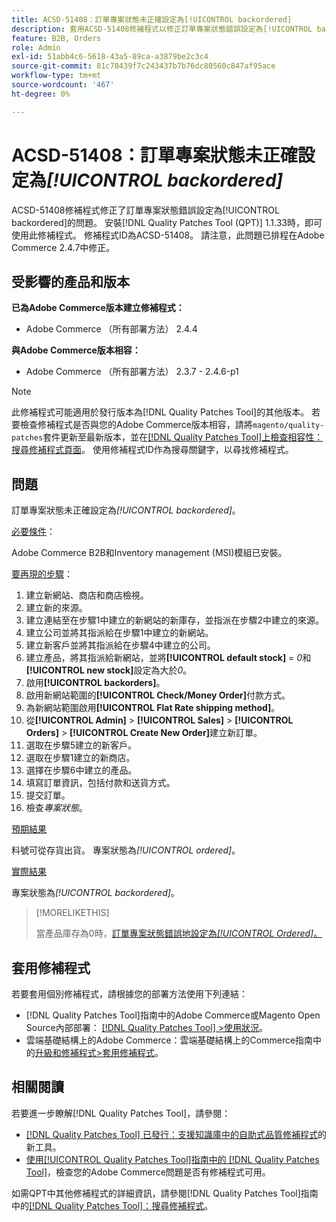 ```yaml
---
title: ACSD-51408：訂單專案狀態未正確設定為[!UICONTROL backordered]
description: 套用ACSD-51408修補程式以修正訂單專案狀態錯誤設定為[!UICONTROL backordered]的Adobe Commerce問題。
feature: B2B, Orders
role: Admin
exl-id: 51abb4c6-5618-43a5-89ca-a3879be2c3c4
source-git-commit: 81c78439f7c243437b7b76dc80560c847af95ace
workflow-type: tm+mt
source-wordcount: '467'
ht-degree: 0%

---
```


# ACSD-51408：訂單專案狀態未正確設定為&#x200B;*[!UICONTROL backordered]*

ACSD-51408修補程式修正了訂單專案狀態錯誤設定為[!UICONTROL backordered]的問題。 安裝[!DNL Quality Patches Tool (QPT)] 1.1.33時，即可使用此修補程式。 修補程式ID為ACSD-51408。 請注意，此問題已排程在Adobe Commerce 2.4.7中修正。

## 受影響的產品和版本

**已為Adobe Commerce版本建立修補程式：**

* Adobe Commerce （所有部署方法） 2.4.4

**與Adobe Commerce版本相容：**

* Adobe Commerce （所有部署方法） 2.3.7 - 2.4.6-p1

>[!NOTE]
>
>此修補程式可能適用於發行版本為[!DNL Quality Patches Tool]的其他版本。 若要檢查修補程式是否與您的Adobe Commerce版本相容，請將`magento/quality-patches`套件更新至最新版本，並在[[!DNL Quality Patches Tool]上檢查相容性：搜尋修補程式頁面](https://experienceleague.adobe.com/tools/commerce-quality-patches/index.html?lang=zh-Hant)。 使用修補程式ID作為搜尋關鍵字，以尋找修補程式。

## 問題

訂單專案狀態未正確設定為&#x200B;*[!UICONTROL backordered]*。

<u>必要條件</u>：

Adobe Commerce B2B和Inventory management (MSI)模組已安裝。

<u>要再現的步驟</u>：

1. 建立新網站、商店和商店檢視。
1. 建立新的來源。
1. 建立連結至在步驟1中建立的新網站的新庫存，並指派在步驟2中建立的來源。
1. 建立公司並將其指派給在步驟1中建立的新網站。
1. 建立新客戶並將其指派給在步驟4中建立的公司。
1. 建立產品，將其指派給新網站，並將&#x200B;**[!UICONTROL default stock]** = *0*&#x200B;和&#x200B;**[!UICONTROL new stock]**&#x200B;設定為大於&#x200B;*0*。
1. 啟用&#x200B;**[!UICONTROL backorders]**。
1. 啟用新網站範圍的&#x200B;**[!UICONTROL Check/Money Order]**&#x200B;付款方式。
1. 為新網站範圍啟用&#x200B;**[!UICONTROL Flat Rate shipping method]**。
1. 從&#x200B;**[!UICONTROL Admin]** > **[!UICONTROL Sales]** > **[!UICONTROL Orders]** > **[!UICONTROL Create New Order]**&#x200B;建立新訂單。
1. 選取在步驟5建立的新客戶。
1. 選取在步驟1建立的新商店。
1. 選擇在步驟6中建立的產品。
1. 填寫訂單資訊，包括付款和送貨方式。
1. 提交訂單。
1. 檢查&#x200B;*專案狀態*。

<u>預期結果</u>

料號可從存貨出貨。 專案狀態為&#x200B;*[!UICONTROL ordered]*。

<u>實際結果</u>

專案狀態為&#x200B;*[!UICONTROL backordered]*。

>[!MORELIKETHIS]
>
>當產品庫存為0時，[訂單專案狀態錯誤地設定為&#x200B;*[!UICONTROL Ordered]*。](/help/tools/quality-patches-tool/patches-available-in-qpt/v1-1-33/acsd-51735-order-item-status-incorrectly-set.md)

## 套用修補程式

若要套用個別修補程式，請根據您的部署方法使用下列連結：

* [!DNL Quality Patches Tool]指南中的Adobe Commerce或Magento Open Source內部部署： [[!DNL Quality Patches Tool] >使用狀況](/help/tools/quality-patches-tool/usage.md)。
* 雲端基礎結構上的Adobe Commerce：雲端基礎結構上的Commerce指南中的[升級和修補程式>套用修補程式](https://experienceleague.adobe.com/docs/commerce-cloud-service/user-guide/develop/upgrade/apply-patches.html?lang=zh-Hant)。

## 相關閱讀

若要進一步瞭解[!DNL Quality Patches Tool]，請參閱：

* [[!DNL Quality Patches Tool] 已發行：支援知識庫中的自助式品質修補程式](https://experienceleague.adobe.com/zh-hant/docs/commerce-knowledge-base/kb/announcements/commerce-announcements/magento-quality-patches-released-new-tool-to-self-serve-quality-patches)的新工具。
* [使用[!UICONTROL Quality Patches Tool]指南中的 [!DNL Quality Patches Tool]](/help/tools/quality-patches-tool/patches-available-in-qpt/check-patch-for-magento-issue-with-magento-quality-patches.md)，檢查您的Adobe Commerce問題是否有修補程式可用。


如需QPT中其他修補程式的詳細資訊，請參閱[!DNL Quality Patches Tool]指南中的[[!DNL Quality Patches Tool]：搜尋修補程式](https://experienceleague.adobe.com/tools/commerce-quality-patches/index.html?lang=zh-Hant)。
